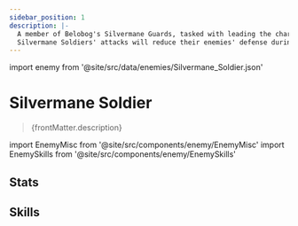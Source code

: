 ```yaml
---
sidebar_position: 1
description: |-
  A member of Belobog's Silvermane Guards, tasked with leading the charge into enemy lines.
  Silvermane Soldiers' attacks will reduce their enemies' defense during combat.
---
```


import enemy from '@site/src/data/enemies/Silvermane_Soldier.json'

# Silvermane Soldier
<blockquote>{frontMatter.description}</blockquote>

import EnemyMisc from '@site/src/components/enemy/EnemyMisc'
import EnemySkills from '@site/src/components/enemy/EnemySkills'

## Stats

<EnemyMisc enemy={enemy} variant={0} />

## Skills

<EnemySkills enemy={enemy} variant={0} />
